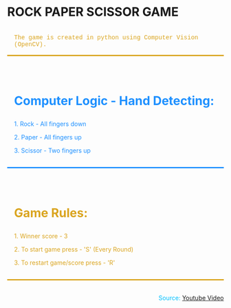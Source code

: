 # ROCK PAPER SCISSOR GAME
<div style="text-align:left; padding: 1rem 1rem; border-bottom: solid; margin-bottom: 2rem; font-family:courier; color:GoldenRod;">The game is created in python using Computer Vision (OpenCV).</div>

<div style="padding: 1rem 1rem; border-bottom: solid; margin-bottom: 2rem; color:DodgerBlue;"> 
    <h3 style="color:DodgerBlue; font-size: 2em"> Computer Logic - Hand Detecting: </h3>
    <p> 1. Rock - All fingers down </p>
    <p> 2. Paper - All fingers up </p>
    <p> 3. Scissor - Two fingers up </p>
</div>



<div style="padding: 1rem 1rem; border-bottom: solid; margin-bottom: 2rem; color:GoldenRod;"> 
    <h3 style='font-size: 2em'> Game Rules: </h3>
    <p> 1. Winner score - 3 </p>
    <p> 2. To start game press - 'S' (Every Round) </p>
    <p> 3. To restart game/score press - 'R' </p>
</div>

<div style='text-align:right; color:DeepSkyBlue;' > Source: <a href="https://www.youtube.com/watch?v=k2EahPgl0ho"> Youtube Video </a> </div>
